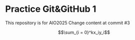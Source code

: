 # Practice Git&GitHub 1

This repository is for AIO2025
Change content at commit #3

$$\sum_{i = 0}^kx_iy_i$$